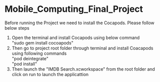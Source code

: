 # Mobile_Computing_Final_Project
Before running the Project we need to install the Cocapods. Please follow below steps

1. Open the terminal and install Cocapods using below command<br/>
      "sudo gem install cocoapods"  
2. Then go to project root folder through terminal and install Coacapods using following commands<br/>
      "pod deintegrate"<br/>
      "pod install" 
3. Then launch the "IMDB Search.xcworkspace" from the root folder and click on run to launch the applicattion<br/>
